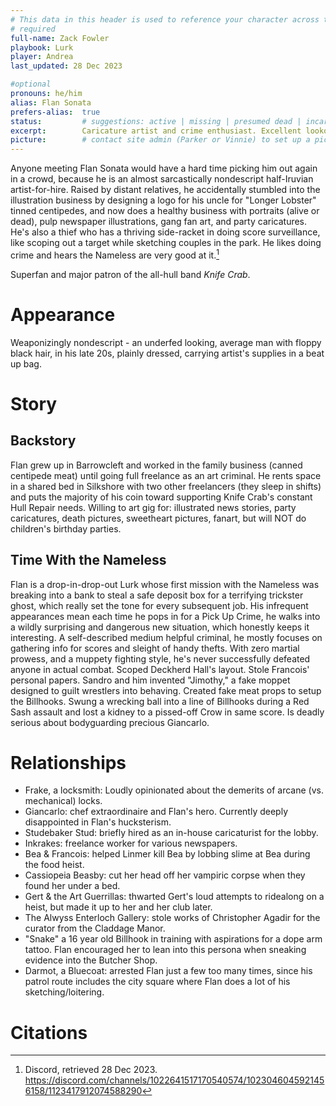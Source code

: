 ```yaml
---
# This data in this header is used to reference your character across the entire website. 
# required
full-name: Zack Fowler
playbook: Lurk
player: Andrea
last_updated: 28 Dec 2023

#optional
pronouns: he/him 
alias: Flan Sonata
prefers-alias:  true
status:         # suggestions: active | missing | presumed dead | incarcerated | dead
excerpt:        Caricature artist and crime enthusiast. Excellent lookout and scout. # 1-2 sentences about the character
picture:        # contact site admin (Parker or Vinnie) to set up a picture.
---
```


Anyone meeting Flan Sonata would have a hard time picking him out again in a crowd, because he is an almost sarcastically nondescript half-Iruvian artist-for-hire. Raised by distant relatives, he accidentally stumbled into the illustration business by designing a logo for his uncle for "Longer Lobster" tinned centipedes, and now does a healthy business with portraits (alive or dead), pulp newspaper illustrations, gang fan art, and party caricatures. He's also a thief who has a thriving side-racket in doing score surveillance, like scoping out a target while sketching couples in the park. He likes doing crime and hears the Nameless are very good at it.[^intro-post]

Superfan and major patron of the all-hull band *Knife Crab*.


# Appearance
Weaponizingly nondescript - an underfed looking, average man with floppy black hair, in his late 20s, plainly dressed, carrying artist's supplies in a beat up bag.

# Story
## Backstory
Flan grew up in Barrowcleft and worked in the family business (canned centipede meat) until going full freelance as an art criminal. He rents space in a shared bed in Silkshore with two other freelancers (they sleep in shifts) and puts the majority of his coin toward supporting Knife Crab's constant Hull Repair needs. Willing to art gig for: illustrated news stories, party caricatures, death pictures, sweetheart pictures, fanart, but will NOT do children's birthday parties.

## Time With the Nameless
Flan is a drop-in-drop-out Lurk whose first mission with the Nameless was breaking into a bank to steal a safe deposit box for a terrifying trickster ghost, which really set the tone for every subsequent job. His infrequent appearances mean each time he pops in for a Pick Up Crime, he walks into a wildly surprising and dangerous new situation, which honestly keeps it interesting. 
A self-described medium helpful criminal, he mostly focuses on gathering info for scores and sleight of handy thefts. With zero martial prowess, and a muppety fighting style, he's never successfully defeated anyone in actual combat. Scoped Deckherd Hall's layout. Stole Francois' personal papers. Sandro and him invented "Jimothy," a fake moppet designed to guilt wrestlers into behaving. Created fake meat props to setup the Billhooks. Swung a wrecking ball into a line of Billhooks during a Red Sash assault and lost a kidney to a pissed-off Crow in same score. 
Is deadly serious about bodyguarding precious Giancarlo.


# Relationships

* Frake, a locksmith: Loudly opinionated about the demerits of arcane (vs. mechanical) locks. 
* Giancarlo: chef extraordinaire and Flan's hero. Currently deeply disappointed in Flan's hucksterism.
* Studebaker Stud: briefly hired as an in-house caricaturist for the lobby.
* Inkrakes: freelance worker for various newspapers.
* Bea & Francois: helped Linmer kill Bea by lobbing slime at Bea during the food heist.
* Cassiopeia Beasby: cut her head off her vampiric corpse when they found her under a bed.
* Gert & the Art Guerrillas: thwarted Gert's loud attempts to ridealong on a heist, but made it up to her and her club later.
* The Alwyss Enterloch Gallery: stole works of Christopher Agadir for the curator from the Claddage Manor.
* "Snake" a 16 year old Billhook in training with aspirations for a dope arm tattoo. Flan encouraged her to lean into this persona when sneaking evidence into the Butcher Shop.
* Darmot, a Bluecoat: arrested Flan just a few too many times, since his patrol route includes the city square where Flan does a lot of his sketching/loitering. 

# Citations

[^intro-post]: Discord, retrieved 28 Dec 2023. <https://discord.com/channels/1022641517170540574/1023046045921456158/1123417912074588290>
